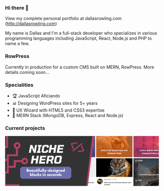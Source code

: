 ### Hi there 👋

View my complete personal portfolio at dallasrowling.com (http://dallasrowling.com)

My name is Dallas and I'm a full-stack developer who specializes in various programming languages including JavaScript, React, Node.js and PHP to name a few.

### RowPress

Currently in production for a custom CMS built on MERN, RowPress.
More details coming soon...

### Specialities

- 🏆 JavaScript Aficiando 
- 📊 Designing WordPress sites for 5+ years
- 🎨 UX Wizard with HTML5 and CSS3 expertise 
- 📍 MERN Stack (MongoDB, Express, React and Node.js)

### Current projects

[![Niche Hero](https://github.com/dallasrowling/niche-hero/blob/main/assets/images/banner-1544x500.png?raw=true)](https://wordpress.org/plugins/niche-hero/)



